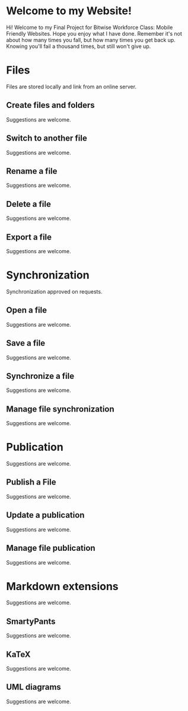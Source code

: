 # Welcome to my Website!

Hi! Welcome to my Final Project for Bitwise Workforce Class: Mobile Friendly Websites. Hope you enjoy what I have done. Remember it's not about how many times you fall, but how many times you get back up. Knowing you'll fail a thousand times, but still won't give up.

# Files

Files are stored locally and link from an online server.

## Create files and folders

Suggestions are welcome.

## Switch to another file

Suggestions are welcome.

## Rename a file

Suggestions are welcome.

## Delete a file

Suggestions are welcome.

## Export a file

Suggestions are welcome.

# Synchronization

Synchronization approved on requests.

## Open a file

Suggestions are welcome.

## Save a file

Suggestions are welcome.

## Synchronize a file

Suggestions are welcome.

## Manage file synchronization

Suggestions are welcome.

# Publication

Suggestions are welcome.

## Publish a File

Suggestions are welcome.

## Update a publication

Suggestions are welcome.

## Manage file publication

Suggestions are welcome.

# Markdown extensions

Suggestions are welcome.

## SmartyPants

Suggestions are welcome.

## KaTeX

Suggestions are welcome.

## UML diagrams

Suggestions are welcome.
